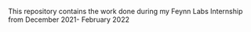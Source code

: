 This repository contains the work done during my Feynn Labs Internship from December 2021- February 2022 
